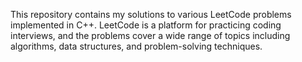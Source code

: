 This repository contains my solutions to various LeetCode problems implemented in C++. LeetCode is a platform for practicing coding interviews, and the problems cover a wide range of topics including algorithms, data structures, and problem-solving techniques.
